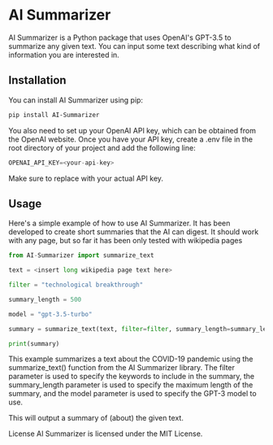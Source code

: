 # AI Summarizer

AI Summarizer is a Python package that uses OpenAI's GPT-3.5 to summarize any given text.
You can input some text describing what kind of information you are interested in. 

## Installation

You can install AI Summarizer using pip:

```sh
pip install AI-Summarizer

```

You also need to set up your OpenAI API key, which can be obtained from the OpenAI website. Once you have your API key, create a .env file in the root directory of your project and add the following line:

```py
OPENAI_API_KEY=<your-api-key>
```

Make sure to replace <your-api-key> with your actual API key.

## Usage

Here's a simple example of how to use AI Summarizer. It has been developed to create short summaries that the AI can digest. It should work with any page, but so far it has been only tested with wikipedia pages

```py
from AI-Summarizer import summarize_text

text = <insert long wikipedia page text here>

filter = "technological breakthrough"

summary_length = 500

model = "gpt-3.5-turbo"

summary = summarize_text(text, filter=filter, summary_length=summary_length, model=model)

print(summary)
```

This example summarizes a text about the COVID-19 pandemic using the summarize_text() function from the AI Summarizer library. The filter parameter is used to specify the keywords to include in the summary, the summary_length parameter is used to specify the maximum length of the summary, and the model parameter is used to specify the GPT-3 model to use.


This will output a summary of (about) the given text.

License
AI Summarizer is licensed under the MIT License.

